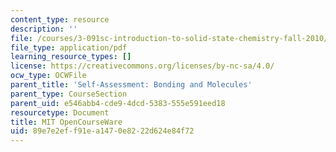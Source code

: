 ```yaml
---
content_type: resource
description: ''
file: /courses/3-091sc-introduction-to-solid-state-chemistry-fall-2010/89e7e2eff91ea1470e8222d624e84f72_MIT3_091SCF10Exam_2_Prob_5a_300k.pdf
file_type: application/pdf
learning_resource_types: []
license: https://creativecommons.org/licenses/by-nc-sa/4.0/
ocw_type: OCWFile
parent_title: 'Self-Assessment: Bonding and Molecules'
parent_type: CourseSection
parent_uid: e546abb4-cde9-4dcd-5383-555e591eed18
resourcetype: Document
title: MIT OpenCourseWare
uid: 89e7e2ef-f91e-a147-0e82-22d624e84f72
---
```

